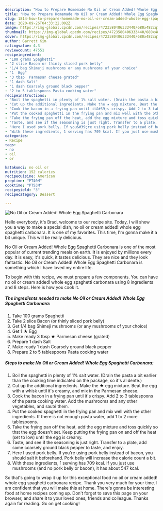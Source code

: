 ```yaml
---
description: "How to Prepare Homemade No Oil or Cream Added! Whole Egg Spaghetti Carbonara"
title: "How to Prepare Homemade No Oil or Cream Added! Whole Egg Spaghetti Carbonara"
slug: 1814-how-to-prepare-homemade-no-oil-or-cream-added-whole-egg-spaghetti-carbonara
date: 2020-09-26T04:33:22.002Z
image: https://img-global.cpcdn.com/recipes/4723580406333440/680x482cq70/no-oil-or-cream-added-whole-egg-spaghetti-carbonara-recipe-main-photo.jpg
thumbnail: https://img-global.cpcdn.com/recipes/4723580406333440/680x482cq70/no-oil-or-cream-added-whole-egg-spaghetti-carbonara-recipe-main-photo.jpg
cover: https://img-global.cpcdn.com/recipes/4723580406333440/680x482cq70/no-oil-or-cream-added-whole-egg-spaghetti-carbonara-recipe-main-photo.jpg
author: Garrett Kim
ratingvalue: 4.3
reviewcount: 47551
recipeingredient:
- "100 grams Spaghetti"
- "2 slice Bacon or thinly sliced pork belly"
- "1/4 bag Shimeji mushrooms or any mushrooms of your choice"
- "1  Egg"
- "3 tbsp  Parmesan cheese grated"
- "1 dash Salt"
- "1 dash Coarsely ground black pepper"
- "2 to 5 tablespoons Pasta cooking water"
recipeinstructions:
- "Boil the spaghetti in plenty of 1% salt water. (Drain the pasta a bit earlier than the cooking time indicated on the package, so it&#39;s al dente.)"
- "Cut up the additional ingredients. Make the ★ egg mixture. Beat the egg with a whisk until it&#39;s creamy, and mix in the Parmesan cheese."
- "Cook the bacon in a frying pan until it&#39;s crispy. Add 2 to 3 tablespoons of the pasta cooking water. Add the mushrooms and any other vegetables, and sauté them."
- "Put the cooked spaghetti in the frying pan and mix well with the other ingredients. If there is not enough pasta water, add 1 to 2 more tablespoons."
- "Take the frying pan off the heat, add the egg mixture and toss quickly so that the egg doesn&#39;t set. Keep putting the frying pan on and off the heat (set to low) until the egg is creamy."
- "Taste, and see if the seasoning is just right. Transfer to a plate, add some coarsely ground black pepper to taste, and enjoy."
- "Here I used pork belly. If you&#39;re using pork belly instead of bacon, you should salt it beforehand. Pork belly will increase the calorie count a bit."
- "With these ingredients, 1 serving has 709 kcal. If you just use mushrooms (and no pork belly or bacon), it has about 547 kcal."
categories:
- Recipe
tags:
- no
- oil
- or

katakunci: no oil or 
nutrition: 152 calories
recipecuisine: American
preptime: "PT40M"
cooktime: "PT53M"
recipeyield: "3"
recipecategory: Dessert

---
```



![No Oil or Cream Added! Whole Egg Spaghetti Carbonara](https://img-global.cpcdn.com/recipes/4723580406333440/680x482cq70/no-oil-or-cream-added-whole-egg-spaghetti-carbonara-recipe-main-photo.jpg)

Hello everybody, it's Brad, welcome to our recipe site. Today, I will show you a way to make a special dish, no oil or cream added! whole egg spaghetti carbonara. It is one of my favorites. This time, I'm gonna make it a bit unique. This will be really delicious.



No Oil or Cream Added! Whole Egg Spaghetti Carbonara is one of the most popular of current trending meals on earth. It is enjoyed by millions every day. It is easy, it's quick, it tastes delicious. They are nice and they look fantastic. No Oil or Cream Added! Whole Egg Spaghetti Carbonara is something which I have loved my entire life.


To begin with this recipe, we must prepare a few components. You can have no oil or cream added! whole egg spaghetti carbonara using 8 ingredients and 8 steps. Here is how you cook it.

<!--inarticleads1-->

##### The ingredients needed to make No Oil or Cream Added! Whole Egg Spaghetti Carbonara:

1. Take 100 grams Spaghetti
1. Take 2 slice Bacon (or thinly sliced pork belly)
1. Get 1/4 bag Shimeji mushrooms (or any mushrooms of your choice)
1. Get 1 ★ Egg
1. Make ready 3 tbsp ★ Parmesan cheese (grated)
1. Prepare 1 dash Salt
1. Make ready 1 dash Coarsely ground black pepper
1. Prepare 2 to 5 tablespoons Pasta cooking water




<!--inarticleads2-->

##### Steps to make No Oil or Cream Added! Whole Egg Spaghetti Carbonara:

1. Boil the spaghetti in plenty of 1% salt water. (Drain the pasta a bit earlier than the cooking time indicated on the package, so it&#39;s al dente.)
1. Cut up the additional ingredients. Make the ★ egg mixture. Beat the egg with a whisk until it&#39;s creamy, and mix in the Parmesan cheese.
1. Cook the bacon in a frying pan until it&#39;s crispy. Add 2 to 3 tablespoons of the pasta cooking water. Add the mushrooms and any other vegetables, and sauté them.
1. Put the cooked spaghetti in the frying pan and mix well with the other ingredients. If there is not enough pasta water, add 1 to 2 more tablespoons.
1. Take the frying pan off the heat, add the egg mixture and toss quickly so that the egg doesn&#39;t set. Keep putting the frying pan on and off the heat (set to low) until the egg is creamy.
1. Taste, and see if the seasoning is just right. Transfer to a plate, add some coarsely ground black pepper to taste, and enjoy.
1. Here I used pork belly. If you&#39;re using pork belly instead of bacon, you should salt it beforehand. Pork belly will increase the calorie count a bit.
1. With these ingredients, 1 serving has 709 kcal. If you just use mushrooms (and no pork belly or bacon), it has about 547 kcal.




So that's going to wrap it up for this exceptional food no oil or cream added! whole egg spaghetti carbonara recipe. Thank you very much for your time. I am confident that you will make this at home. There's gonna be interesting food at home recipes coming up. Don't forget to save this page on your browser, and share it to your loved ones, friends and colleague. Thanks again for reading. Go on get cooking!
